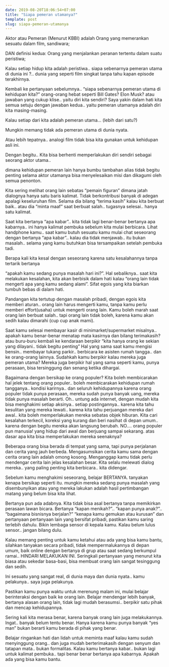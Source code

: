 ```yaml
---
date: 2019-08-20T18:06:54+07:00
title: "Siapa pemeran utamanya?"
template: post
slug: siapa-pemeran-utamanya
---
```


Aktor atau Pemeran (Menurut KBBI) adalah Orang yang memerankan sesuatu dalam film, sandiwara;

DAN definisi kedua: Orang yang menjalankan peranan tertentu dalam suatu peristiwa;

Kalau setiap hidup kita adalah peristiwa.. siapa sebenarnya pemeran utama di dunia ini ?.. dunia yang seperti film singkat tanpa tahu kapan episode terakhirnya.

Kembali ke pertanyaan sebelumnya.. “siapa sebenarnya pemeran utama di kehidupan kita?” orang-orang hebat seperti Bill Gates? Elon Musk? atau jawaban yang cukup klise.. yaitu diri kita sendiri? Saya yakin dalam hati kita semua setuju dengan jawaban kedua.. yaitu pemeran utamanya adalah diri kita masing-masing.

Kalau setiap dari kita adalah pemeran utama… (lebih dari satu?)

Mungkin memang tidak ada pemeran utama di dunia nyata.

Atau lebih tepatnya.. analogi film tidak bisa kita gunakan untuk kehidupan asli ini.

Dengan begitu.. Kita bisa berhenti memperlakukan diri sendiri sebagai seorang aktor utama..

dimana kehidupan pemeran lain hanya bumbu tambahan alias tidak begitu penting selama aktor utamanya bisa menyelesaikan misi dan dikagumi oleh semua penonton.

Kita sering melihat orang lain sebatas “pemain figuran” dimana jatah dialognya hanya satu baris kalimat. Tidak berkontribusi banyak di adegan apalagi keseluruhan film. Selama dia bilang “terima kasih” kalau kita berbuat baik.. atau dia “minta maaf” saat berbuat salah.. tugasnya selesai.. hanya satu kalimat.

Saat kita bertanya “apa kabar”.. kita tidak lagi benar-benar bertanya apa kabarnya.. ini hanya kalimat pembuka sebelum kita mulai berbicara. Lihat handphone kamu.. saat kamu butuh sesuatu kamu mulai chat seseorang dengan bertanya “apa kabar”.. kalau dia tidak menjawab.. itu bukan masalah.. selama yang kamu butuhkan bisa tersampaikan setelah pembuka tadi.

Berapa kali kita kesal dengan seseorang karena satu kesalahannya tanpa tertarik bertanya

“apakah kamu sedang punya masalah hari ini?”. Hal sebaliknya.. saat kita melakukan kesalahan, kita akan berbisik dalam hati kalau “orang lain tidak mengerti apa yang kamu sedang alami”. Sifat egois yang kita biarkan tumbuh bebas di dalam hati.

Pandangan kita tertutup dengan masalah pribadi, dengan egois kita memberi aturan.. orang lain harus mengerti kamu, tanpa kamu perlu memberi effort(usaha) untuk mengerti orang lain. Kamu boleh marah saat orang lain berbuat salah.. tapi orang lain tidak boleh, karena kamu akan sedih kalau dimarahi (cup cup anak mami).

Saat kamu selesai membayar kasir di minimarket/supermarket misalnya.. apakah kamu benar-benar menatap mata kasirnya dan bilang terimakasih? atau buru-buru kembali ke kendaraan berpikir “kita hanya orang ke sekian yang dilayani.. tidak begitu penting” Hal yang sama saat kamu mengisi bensin.. membayar tukang parkir.. berbicara ke asisten rumah tangga.. dan ke orang-orang lainnya. Sudahkah kamu berpikir kalau mereka juga pemeran utama? Mereka juga berpikir hal yang sama seperti kamu, punya perasaan, bisa tersinggung dan senang ketika dihargai.

Bagaimana dengan bersikap ke orang populer? Kita boleh membicarakan hal jelek tentang orang populer.. boleh membicarakan kehidupan rumah tangganya.. kondisi karirnya.. dan seluruh kehidupannya karena orang populer tidak punya perasaan, mereka sudah punya banyak uang, mereka tidak punya masalah berarti. Oh.. untung ada internet, dengan mudah kita bisa menghakimi setiap aksinya.. setiap postingannya.. karena kita tahu kesulitan yang mereka lewati.. karena kita tahu perjuangan mereka dari awal.. kita boleh memperlakukan mereka sebatas objek hiburan. Kita cari kesalahan terkecil, koreksi yang kurang dan beri nasihat di depan umum.. karena dengan begitu mereka akan langsung berubah. NO…. orang populer pun manusia! yang hidup dari awal dan berjuang sampai sekarang. atas dasar apa kita bisa memperlakukan mereka seenaknya?

Beberapa orang bisa berada di tempat yang sama, tapi punya perjalanan dan cerita yang jauh berbeda. Mengasumsikan cerita kamu sama dengan cerita orang lain adalah omong kosong. Menganggap kamu tidak perlu mendengar cerita lain jelas kesalahan besar. Kita selalu melewati dialog mereka.. yang paling penting kita berbicara.. kita didengar.

Sebelum kamu menghakimi seseorang, belajar BERTANYA. tanyakan kenapa bersikap seperti itu. mungkin mereka sedang punya masalah yang disembunyikan atau yang mereka lakukan adalah hasil pertimbangan matang yang belum bisa kita lihat.

Bertanya pun ada adabnya. Kita tidak bisa asal bertanya tanpa memikirkan perasaan lawan bicara. Bertanya “kapan menikah?”.. “kapan punya anak?”.. “bagaimana bisnisnya berjalan?” “kenapa kamu gemukan atau kurusan” dan pertanyaan pertanyaan lain yang bersifat pribadi, pastikan kamu saring terlebih dahulu. Bikin lembaga sensor di kepala kamu. Kalau belum lulus sensor.. jangan bilang dulu.

Kalau memang penting untuk kamu ketahui atau ada yang bisa kamu bantu, silahkan tanyakan secara pribadi, tidak mempermalukannya di depan umum, baik online dengan bertanya di grup atau saat sedang berkumpul ramai.. HINDARI MELAKUKAN INI. Seringkali pertanyaan yang menurut kita biasa atau sekedar basa-basi, bisa membuat orang lain sangat tesinggung dan sedih.

Ini sesuatu yang sangat real, di dunia maya dan dunia nyata.. kamu pelakunya.. saya juga pelakunya.

Pastikan kamu punya waktu untuk merenung malam ini, mulai belajar berinteraksi dengan baik ke orang lain. Belajar mendengar lebih banyak, bertanya alasan orang lain, tidak lagi mudah berasumsi.. berpikir satu pihak dan mencap kehidupannya.

Sering kali kita merasa benar, karena banyak orang lain juga melakukannya. Ingat.. banyak belum tentu benar. Hanya karena kamu punya banyak “yes man” bukan berarti kamu berada di pihak yang benar.

Belajar ringankan hati dan lidah untuk meminta maaf kalau kamu sudah menyinggung orang.. dan juga mudah berterimakasih dengan senyum dan tatapan mata.. bukan formalitas. Kalau kamu bertanya kabar.. bukan lagi untuk kalimat pembuka.. tapi benar benar bertanya apa kabarnya. Apakah ada yang bisa kamu bantu.